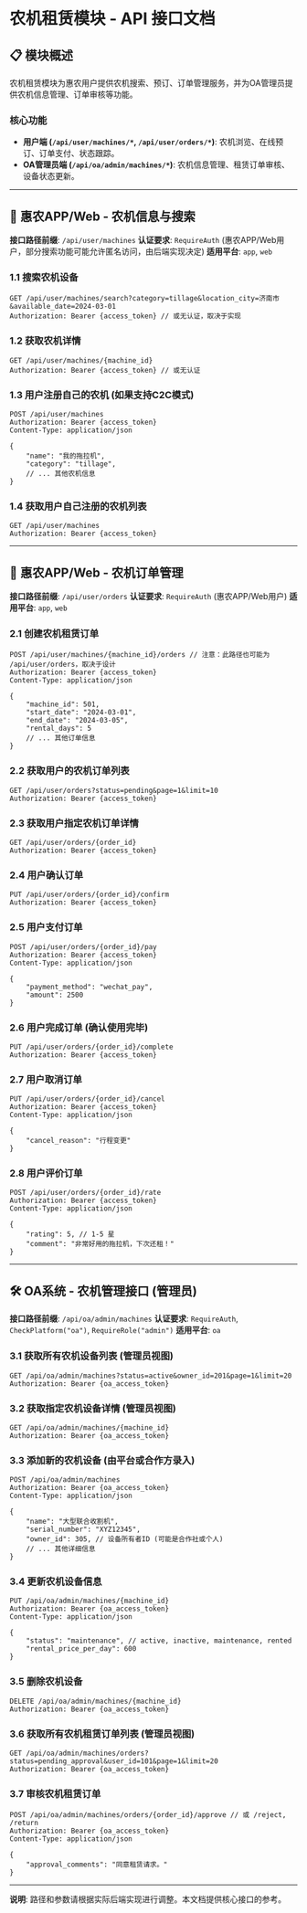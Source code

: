 # 农机租赁模块 - API 接口文档

## 📋 模块概述

农机租赁模块为惠农用户提供农机搜索、预订、订单管理服务，并为OA管理员提供农机信息管理、订单审核等功能。

### 核心功能
-   **用户端 (`/api/user/machines/*`, `/api/user/orders/*`)**: 农机浏览、在线预订、订单支付、状态跟踪。
-   **OA管理员端 (`/api/oa/admin/machines/*`)**: 农机信息管理、租赁订单审核、设备状态更新。

---

## 🚜 惠农APP/Web - 农机信息与搜索

**接口路径前缀**: `/api/user/machines`
**认证要求**: `RequireAuth` (惠农APP/Web用户，部分搜索功能可能允许匿名访问，由后端实现决定)
**适用平台**: `app`, `web`

### 1.1 搜索农机设备

```http
GET /api/user/machines/search?category=tillage&location_city=济南市&available_date=2024-03-01
Authorization: Bearer {access_token} // 或无认证，取决于实现
```

### 1.2 获取农机详情

```http
GET /api/user/machines/{machine_id}
Authorization: Bearer {access_token} // 或无认证
```

### 1.3 用户注册自己的农机 (如果支持C2C模式)

```http
POST /api/user/machines
Authorization: Bearer {access_token}
Content-Type: application/json

{
    "name": "我的拖拉机",
    "category": "tillage",
    // ... 其他农机信息
}
```

### 1.4 获取用户自己注册的农机列表

```http
GET /api/user/machines
Authorization: Bearer {access_token}
```

---

## 🧾 惠农APP/Web - 农机订单管理

**接口路径前缀**: `/api/user/orders`
**认证要求**: `RequireAuth` (惠农APP/Web用户)
**适用平台**: `app`, `web`

### 2.1 创建农机租赁订单

```http
POST /api/user/machines/{machine_id}/orders // 注意：此路径也可能为 /api/user/orders，取决于设计
Authorization: Bearer {access_token}
Content-Type: application/json

{
    "machine_id": 501,
    "start_date": "2024-03-01",
    "end_date": "2024-03-05",
    "rental_days": 5
    // ... 其他订单信息
}
```

### 2.2 获取用户的农机订单列表

```http
GET /api/user/orders?status=pending&page=1&limit=10
Authorization: Bearer {access_token}
```

### 2.3 获取用户指定农机订单详情

```http
GET /api/user/orders/{order_id}
Authorization: Bearer {access_token}
```

### 2.4 用户确认订单

```http
PUT /api/user/orders/{order_id}/confirm
Authorization: Bearer {access_token}
```

### 2.5 用户支付订单

```http
POST /api/user/orders/{order_id}/pay
Authorization: Bearer {access_token}
Content-Type: application/json

{
    "payment_method": "wechat_pay",
    "amount": 2500
}
```

### 2.6 用户完成订单 (确认使用完毕)

```http
PUT /api/user/orders/{order_id}/complete
Authorization: Bearer {access_token}
```

### 2.7 用户取消订单

```http
PUT /api/user/orders/{order_id}/cancel
Authorization: Bearer {access_token}
Content-Type: application/json

{
    "cancel_reason": "行程变更"
}
```

### 2.8 用户评价订单

```http
POST /api/user/orders/{order_id}/rate
Authorization: Bearer {access_token}
Content-Type: application/json

{
    "rating": 5, // 1-5 星
    "comment": "非常好用的拖拉机，下次还租！"
}
```

---

## 🛠️ OA系统 - 农机管理接口 (管理员)

**接口路径前缀**: `/api/oa/admin/machines`
**认证要求**: `RequireAuth`, `CheckPlatform("oa")`, `RequireRole("admin")`
**适用平台**: `oa`

### 3.1 获取所有农机设备列表 (管理员视图)

```http
GET /api/oa/admin/machines?status=active&owner_id=201&page=1&limit=20
Authorization: Bearer {oa_access_token}
```

### 3.2 获取指定农机设备详情 (管理员视图)

```http
GET /api/oa/admin/machines/{machine_id}
Authorization: Bearer {oa_access_token}
```

### 3.3 添加新的农机设备 (由平台或合作方录入)

```http
POST /api/oa/admin/machines
Authorization: Bearer {oa_access_token}
Content-Type: application/json

{
    "name": "大型联合收割机",
    "serial_number": "XYZ12345",
    "owner_id": 305, // 设备所有者ID (可能是合作社或个人)
    // ... 其他详细信息
}
```

### 3.4 更新农机设备信息

```http
PUT /api/oa/admin/machines/{machine_id}
Authorization: Bearer {oa_access_token}
Content-Type: application/json

{
    "status": "maintenance", // active, inactive, maintenance, rented
    "rental_price_per_day": 600
}
```

### 3.5 删除农机设备

```http
DELETE /api/oa/admin/machines/{machine_id}
Authorization: Bearer {oa_access_token}
```

### 3.6 获取所有农机租赁订单列表 (管理员视图)

```http
GET /api/oa/admin/machines/orders?status=pending_approval&user_id=101&page=1&limit=20
Authorization: Bearer {oa_access_token}
```

### 3.7 审核农机租赁订单

```http
POST /api/oa/admin/machines/orders/{order_id}/approve // 或 /reject, /return
Authorization: Bearer {oa_access_token}
Content-Type: application/json

{
    "approval_comments": "同意租赁请求。"
}
```

---

**说明**: 路径和参数请根据实际后端实现进行调整。本文档提供核心接口的参考。